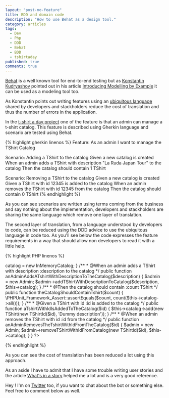 ```yaml
---
layout: "post-no-feature"
title: BDD and domain code
description: "How to use Behat as a design tool."
category: articles
tags:
  - Dev
  - Php
  - DDD
  - Behat
  - BDD
  - tshirtaday
published: true
comments: true
---
```


[Behat](http://docs.behat.org/en/v2.5/) is a well known tool for end-to-end testing but as [Konstantin Kudryashov](https://twitter.com/everzet) pointed out in his article [Introducing Modelling by Example](http://everzet.com/post/99045129766/introducing-modelling-by-example) it can be used as a modeling tool too.

As Konstantin points out writing features using an [ubiquitous language](http://martinfowler.com/bliki/UbiquitousLanguage.html) shared by developers and stackholders reduce the cost of translation and thus the number of errors in the application.

In the [t-shirt a day project](/articles/-tshirt-a-day-serie/) one of the feature is that an admin can manage a t-shirt catalog. This feature is described using Gherkin language and scenario are tested using Behat.

{% highlight gherkin linenos %}
Feature:
    As an admin
    I want to manage the TShirt Catalog

Scenario: Adding a TShirt to the catalog
    Given a new catalog is created
    When an admin adds a TShirt with description "La Ruda Japan Tour" to the catalog
    Then the catalog should contain 1 TShirt

Scenario: Removing a TShirt to the catalog
    Given a new catalog is created
    Given a TShirt with id 12345 is added to the catalog
    When an admin removes the TShirt with id 12345 from the catalog
    Then the catalog should contain 0 TShirt
{% endhighlight %}

As you can see scenarios are written using terms coming from the business and say nothing about the implementation, developers and stackholders are sharing the same language which remove one layer of translation.

The second layer of translation, from a language understood by developers to code, can be reduced using the DDD advice to use the ubiquitous language in code too. As you'll see below the code expresses the feature requirements in a way that should allow non developers to read it with a little help.

{% highlight PHP linenos %}
<?php 
class ManageCatalogContext implements Context, SnippetAcceptingContext
{
    private $catalog;

    /**
     * @Given a new catalog is created
     */
    public function aNewCatalogIsCreated()
    {
        $this->catalog = new InMemoryCatalog;
    }

    /**
     * @When an admin adds a TShirt with description :description to the catalog
     */
    public function anAdminAddsATshirtWithDescriptionToTheCatalog($description)
    {
        $admin = new Admin;
        $admin->addTShirtWithDescriptionToCatalog($description, $this->catalog);
    }

    /**
     * @Then the catalog should contain :count TShirt
     */
    public function theCatalogShouldContainTshirt($count)
    {
        \PHPUnit_Framework_Assert::assertEquals($count, count($this->catalog->all()));
    }

    /**
     * @Given a TShirt with id :id is added to the catalog
     */
    public function aTshirtWithIdIsAddedToTheCatalog($id)
    {
        $this->catalog->add(new TShirt(new TShirtId($id), 'Dummy description'));   
    }

    /**
     * @When an admin removes the TShirt with id :id from the catalog
     */
    public function anAdminRemovesTheTshirtWithIdFromTheCatalog($id)
    {
        $admin = new Admin;
        $admin->removeTShirtWithIdFromCatalog(new TShirtId($id), $this->catalog);
    }
}
?>
{% endhighlight %}

As you can see the cost of translation has been reduced a lot using this approach.

As an aside I have to admit that I have some trouble writing user stories and the article [What's in a story](http://dannorth.net/whats-in-a-story/) helped me a lot and is a very good reference.

Hey ! I'm on [Twitter](https://twitter.com/selrahcd) too, if you want to chat about the bot or something else. Feel free to comment below as well.


